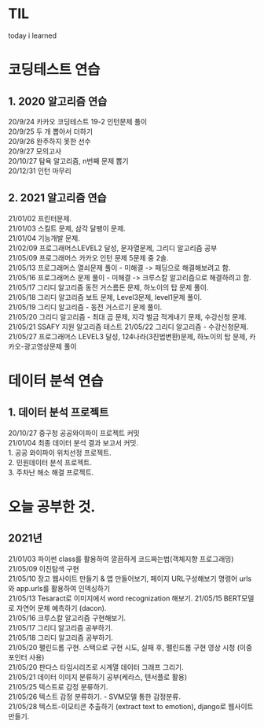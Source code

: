 # TIL
today i learned

# 코딩테스트 연습
  ## 1. 2020 알고리즘 연습
  20/9/24 카카오 코딩테스트 19-2 인턴문제 풀이  
  20/9/25 두 개 뽑아서 더하기  
  20/9/26 완주하지 못한 선수  
  20/9/27 모의고사  
  20/10/27 탐욕 알고리즘, n번째 문제 뽑기   
  20/12/31 인턴 마무리  
  
  ## 2. 2021 알고리즘 연습
  21/01/02 프린터문제.  
  21/01/03 스킬트 문제, 삼각 달팽이 문제.  
  21/01/04 기능개발 문제.  
  21/02/09 프로그래머스LEVEL2 달성, 문자열문제, 그리디 알고리즘 공부  
  21/05/09 프로그래머스 카카오 인턴 문제 5문제 중 2솔.  
  21/05/13 프로그래머스 열쇠문제 풀이 - 미해결 -> 패딩으로 해결해보려고 함.  
  21/05/16 프로그래머스 문제 풀이 - 미해결 -> 크루스칼 알고리즘으로 해결하려고 함.  
  21/05/17 그리디 알고리즘 동전 거스름돈 문제, 하노이의 탑 문제 풀이.  
  21/05/18 그리디 알고리즘 보트 문제, Level3문제, level1문제 풀이.  
  21/05/19 그리디 알고리즘 - 동전 거스르기 문제 풀이.  
  21/05/20 그리디 알고리즘 - 최대 곱 문제, 지각 벌금 적게내기 문제, 수강신청 문제.  
  21/05/21 SSAFY 지원 알고리즘 테스트
  21/05/22 그리디 알고리즘 - 수강신청문제.  
  21/05/27 프로그래머스 LEVEL3 달성, 124나라(3진법변환)문제, 하노이의 탑 문제, 카카오-광고영상문제 풀이  
  
  
# 데이터 분석 연습
  ## 1. 데이터 분석 프로젝트
  20/10/27 중구청 공공와이파이 프로젝트 커밋  
  21/01/04 최종 데이터 분석 결과 보고서 커밋.    
    1. 공공 와이파이 위치선정 프로젝트.   
    2. 민원데이터 분석 프로젝트.  
    3. 주차난 해소 해결 프로젝트.   
           
           
# 오늘 공부한 것.
  ## 2021년
  21/01/03 파이썬 class를 활용하여 깔끔하게 코드짜는법(객체지향 프로그래밍)  
  21/05/09 이진탐색 구현  
  21/05/10 장고 웹사이트 만들기 & 앱 만들어보기, 페이지 URL구성해보기 명령어 urls와 app.urls를 활용하여 인덱싱하기  
  21/05/13 Tesaract로 이미지에서 word recognization 해보기. 
  21/05/15 BERT모델로 자연어 문체 예측하기 (dacon).  
  21/05/16 크루스칼 알고리즘 구현해보기.  
  21/05/17 그리디 알고리즘 공부하기.  
  21/05/18 그리디 알고리즘 공부하기.  
  21/05/20 팰린드롬 구현. 스택으로 구현 시도, 실패 후, 팰린드롬 구현 영상 시청 (이중 포인터 사용)  
  21/05/20 판다스 타임시리즈로 시계열 데이터 그래프 그리기.  
  21/05/21 데이터 이미지 분류하기 공부(케라스, 텐서플로 활용)  
  21/05/25 텍스트로 감정 분류하기.  
  21/05/26 텍스트 감정 분류하기. - SVM모델 통한 감정분류.  
  21/05/28 텍스트-이모티콘 추출하기 (extract text to emotion),  django로 웹사이트 만들기.  
